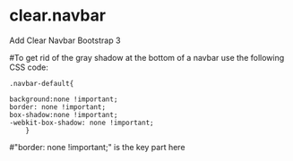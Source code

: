 clear.navbar
============

Add Clear Navbar Bootstrap 3


#To get rid of the gray shadow at the bottom of a navbar use the following CSS code:

    .navbar-default{

    background:none !important;
    border: none !important;
    box-shadow:none !important;
    -webkit-box-shadow: none !important;
        }

#"border: none !important;" is the key part here

